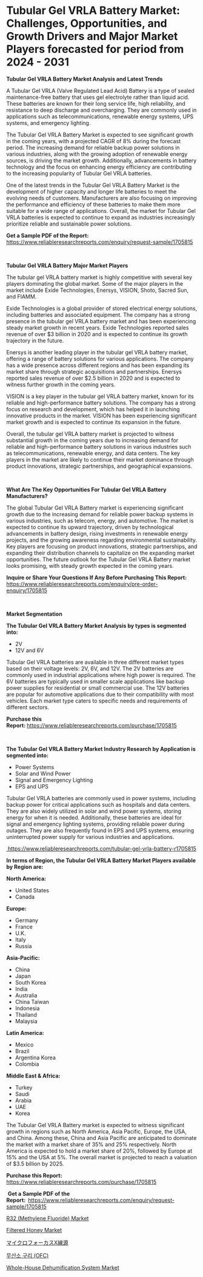 <p><h1>Tubular Gel VRLA Battery Market: Challenges, Opportunities, and Growth Drivers and Major Market Players forecasted for period from 2024 - 2031</h1></p><p><strong>Tubular Gel VRLA Battery Market Analysis and Latest Trends</strong></p>
<p><p>A Tubular Gel VRLA (Valve Regulated Lead Acid) Battery is a type of sealed maintenance-free battery that uses gel electrolyte rather than liquid acid. These batteries are known for their long service life, high reliability, and resistance to deep discharge and overcharging. They are commonly used in applications such as telecommunications, renewable energy systems, UPS systems, and emergency lighting.</p><p>The Tubular Gel VRLA Battery Market is expected to see significant growth in the coming years, with a projected CAGR of 8% during the forecast period. The increasing demand for reliable backup power solutions in various industries, along with the growing adoption of renewable energy sources, is driving the market growth. Additionally, advancements in battery technology and the focus on enhancing energy efficiency are contributing to the increasing popularity of Tubular Gel VRLA batteries.</p><p>One of the latest trends in the Tubular Gel VRLA Battery Market is the development of higher capacity and longer life batteries to meet the evolving needs of customers. Manufacturers are also focusing on improving the performance and efficiency of these batteries to make them more suitable for a wide range of applications. Overall, the market for Tubular Gel VRLA batteries is expected to continue to expand as industries increasingly prioritize reliable and sustainable power solutions.</p></p>
<p><strong>Get a Sample PDF of the Report:&nbsp;</strong> <a href="https://www.reliableresearchreports.com/enquiry/request-sample/1705815">https://www.reliableresearchreports.com/enquiry/request-sample/1705815</a></p>
<p>&nbsp;</p>
<p><strong>Tubular Gel VRLA Battery Major Market Players</strong></p>
<p><p>The tubular gel VRLA battery market is highly competitive with several key players dominating the global market. Some of the major players in the market include Exide Technologies, Enersys, VISION, Shoto, Sacred Sun, and FIAMM.</p><p>Exide Technologies is a global provider of stored electrical energy solutions, including batteries and associated equipment. The company has a strong presence in the tubular gel VRLA battery market and has been experiencing steady market growth in recent years. Exide Technologies reported sales revenue of over $3 billion in 2020 and is expected to continue its growth trajectory in the future.</p><p>Enersys is another leading player in the tubular gel VRLA battery market, offering a range of battery solutions for various applications. The company has a wide presence across different regions and has been expanding its market share through strategic acquisitions and partnerships. Enersys reported sales revenue of over $2.5 billion in 2020 and is expected to witness further growth in the coming years.</p><p>VISION is a key player in the tubular gel VRLA battery market, known for its reliable and high-performance battery solutions. The company has a strong focus on research and development, which has helped it in launching innovative products in the market. VISION has been experiencing significant market growth and is expected to continue its expansion in the future.</p><p>Overall, the tubular gel VRLA battery market is projected to witness substantial growth in the coming years due to increasing demand for reliable and high-performance battery solutions in various industries such as telecommunications, renewable energy, and data centers. The key players in the market are likely to continue their market dominance through product innovations, strategic partnerships, and geographical expansions.</p></p>
<p>&nbsp;</p>
<p><strong>What Are The Key Opportunities For Tubular Gel VRLA Battery Manufacturers?</strong></p>
<p><p>The global Tubular Gel VRLA Battery market is experiencing significant growth due to the increasing demand for reliable power backup systems in various industries, such as telecom, energy, and automotive. The market is expected to continue its upward trajectory, driven by technological advancements in battery design, rising investments in renewable energy projects, and the growing awareness regarding environmental sustainability. Key players are focusing on product innovations, strategic partnerships, and expanding their distribution channels to capitalize on the expanding market opportunities. The future outlook for the Tubular Gel VRLA Battery market looks promising, with steady growth expected in the coming years.</p></p>
<p><strong>Inquire or Share Your Questions If Any Before Purchasing This Report:</strong> <a href="https://www.reliableresearchreports.com/enquiry/pre-order-enquiry/1705815">https://www.reliableresearchreports.com/enquiry/pre-order-enquiry/1705815</a></p>
<p>&nbsp;</p>
<p><strong>Market Segmentation</strong></p>
<p><strong>The Tubular Gel VRLA Battery Market Analysis by types is segmented into:</strong></p>
<p><ul><li>2V</li><li>12V and 6V</li></ul></p>
<p><p>Tubular Gel VRLA batteries are available in three different market types based on their voltage levels: 2V, 6V, and 12V. The 2V batteries are commonly used in industrial applications where high power is required. The 6V batteries are typically used in smaller scale applications like backup power supplies for residential or small commercial use. The 12V batteries are popular for automotive applications due to their compatibility with most vehicles. Each market type caters to specific needs and requirements of different sectors.</p></p>
<p><strong>Purchase this Report:&nbsp;</strong><a href="https://www.reliableresearchreports.com/purchase/1705815">https://www.reliableresearchreports.com/purchase/1705815</a></p>
<p>&nbsp;</p>
<p><strong>The Tubular Gel VRLA Battery Market Industry Research by Application is segmented into:</strong></p>
<p><ul><li>Power Systems</li><li>Solar and Wind Power</li><li>Signal and Emergency Lighting</li><li>EPS and UPS</li></ul></p>
<p><p>Tubular Gel VRLA batteries are commonly used in power systems, including backup power for critical applications such as hospitals and data centers. They are also widely utilized in solar and wind power systems, storing energy for when it is needed. Additionally, these batteries are ideal for signal and emergency lighting systems, providing reliable power during outages. They are also frequently found in EPS and UPS systems, ensuring uninterrupted power supply for various industries and applications.</p></p>
<p><a href="https://www.reliableresearchreports.com/tubular-gel-vrla-battery-r1705815">&nbsp;https://www.reliableresearchreports.com/tubular-gel-vrla-battery-r1705815</a></p>
<p><strong>In terms of Region, the Tubular Gel VRLA Battery Market Players available by Region are:</strong></p>
<p>
    <p> <strong> North America: </strong>
        <ul>
            <li>United States</li>
            <li>Canada</li>
        </ul>
        </p> 
    <p> <strong> Europe: </strong>
        <ul>
            <li>Germany</li>
            <li>France</li>
            <li>U.K.</li>
            <li>Italy</li>
            <li>Russia</li>
        </ul>
        </p> 
    <p> <strong> Asia-Pacific: </strong>
        <ul>
            <li>China</li>
            <li>Japan</li>
            <li>South Korea</li>
            <li>India</li>
            <li>Australia</li>
            <li>China Taiwan</li>
            <li>Indonesia</li>
            <li>Thailand</li>
            <li>Malaysia</li>
        </ul>
        </p> 
    <p> <strong> Latin America: </strong>
        <ul>
            <li>Mexico</li>
            <li>Brazil</li>
            <li>Argentina Korea</li>
            <li>Colombia</li>
        </ul>
        </p> 
    <p> <strong> Middle East & Africa: </strong>
        <ul>
            <li>Turkey</li>
            <li>Saudi</li>
            <li>Arabia</li>
            <li>UAE</li>
            <li>Korea</li>
        </ul>
    </p>
    </p>
<p><p>The Tubular Gel VRLA Battery market is expected to witness significant growth in regions such as North America, Asia Pacific, Europe, the USA, and China. Among these, China and Asia Pacific are anticipated to dominate the market with a market share of 35% and 25% respectively. North America is expected to hold a market share of 20%, followed by Europe at 15% and the USA at 5%. The overall market is projected to reach a valuation of $3.5 billion by 2025.</p></p>
<p><strong>Purchase this Report: </strong><a href="https://www.reliableresearchreports.com/purchase/1705815">https://www.reliableresearchreports.com/purchase/1705815</a></p>
<p>&nbsp;<strong>Get a Sample PDF of the Report:&nbsp;&nbsp;</strong><a href="https://www.reliableresearchreports.com/enquiry/request-sample/1705815">https://www.reliableresearchreports.com/enquiry/request-sample/1705815</a></p>
<p><strong></strong></p>
<p><p><a href="https://github.com/LibbySpencer2018/Market-Research-Report-List-1/blob/main/r32-methylene-fluoride-market.md">R32 (Methylene Fluoride) Market</a></p><p><a href="https://issuu.com/reportprime-2/docs/filtered-honey-market-size-2030.pptx">Filtered Honey Market</a></p><p><a href="https://github.com/mohamedbakry57/Market-Research-Report-List-4/blob/main/1630121125145.md">マイクロフォーカスX線源</a></p><p><a href="https://github.com/anton65482023/Market-Research-Report-List-1/blob/main/9780171109761.md">무산소 구리 (OFC)</a></p><p><a href="https://github.com/ashman753/Market-Research-Report-List-1/blob/main/whole-house-dehumification-system-market.md">Whole-House Dehumification System Market</a></p></p>